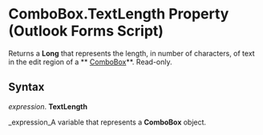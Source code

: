 
# ComboBox.TextLength Property (Outlook Forms Script)

Returns a  **Long** that represents the length, in number of characters, of text in the edit region of a ** [ComboBox](31e7c1de-ee4e-b3d9-4579-7fc6b215bad3.md)**. Read-only.


## Syntax

 _expression_. **TextLength**

 _expression_A variable that represents a  **ComboBox** object.

